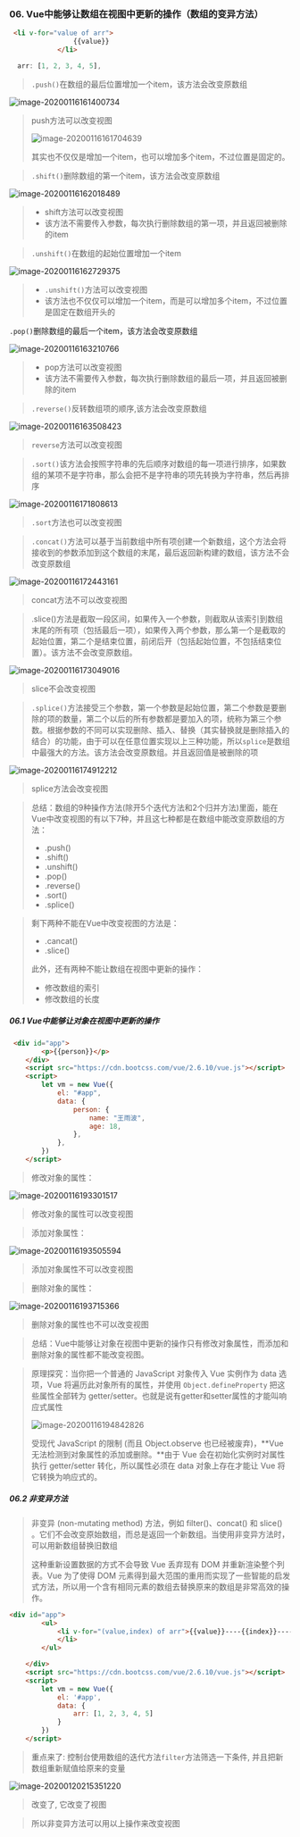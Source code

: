 ### 06. Vue中能够让数组在视图中更新的操作（数组的变异方法）

```html
 <li v-for="value of arr">
                {{value}}
            </li>
```

```js
  arr: [1, 2, 3, 4, 5],
```

> `.push()`在数组的最后位置增加一个item，该方法会改变原数组

![image-20200116161400734](C:\Users\王雨波\AppData\Roaming\Typora\typora-user-images\image-20200116161400734.png)

> push方法可以改变视图
>
> ![image-20200116161704639](C:\Users\王雨波\AppData\Roaming\Typora\typora-user-images\image-20200116161704639.png)
>
> 其实也不仅仅是增加一个item，也可以增加多个item，不过位置是固定的。

> `.shift()`删除数组的第一个item，该方法会改变原数组

![image-20200116162018489](C:\Users\王雨波\AppData\Roaming\Typora\typora-user-images\image-20200116162018489.png)

> - shift方法可以改变视图
> - 该方法不需要传入参数，每次执行删除数组的第一项，并且返回被删除的item

> `.unshift()`在数组的起始位置增加一个item

![image-20200116162729375](C:\Users\王雨波\AppData\Roaming\Typora\typora-user-images\image-20200116162729375.png)

> - `.unshift()`方法可以改变视图
> - 该方法也不仅仅可以增加一个item，而是可以增加多个item，不过位置是固定在数组开头的

`.pop()`删除数组的最后一个item，该方法会改变原数组

![image-20200116163210766](C:\Users\王雨波\AppData\Roaming\Typora\typora-user-images\image-20200116163210766.png)

> - pop方法可以改变视图
> - 该方法不需要传入参数，每次执行删除数组的最后一项，并且返回被删除的item

> `.reverse()`反转数组项的顺序,该方法会改变原数组

![image-20200116163508423](C:\Users\王雨波\AppData\Roaming\Typora\typora-user-images\image-20200116163508423.png)

> `reverse`方法可以改变视图

> `.sort()`该方法会按照字符串的先后顺序对数组的每一项进行排序，如果数组的某项不是字符串，那么会把不是字符串的项先转换为字符串，然后再排序

![image-20200116171808613](C:\Users\王雨波\AppData\Roaming\Typora\typora-user-images\image-20200116171808613.png)

> `.sort`方法也可以改变视图

> `.concat()`方法可以基于当前数组中所有项创建一个新数组，这个方法会将接收到的参数添加到这个数组的末尾，最后返回新构建的数组，该方法不会改变原数组

![image-20200116172443161](C:\Users\王雨波\AppData\Roaming\Typora\typora-user-images\image-20200116172443161.png)

> concat方法不可以改变视图

> .slice()方法是截取一段区间，如果传入一个参数，则截取从该索引到数组末尾的所有项（包括最后一项），如果传入两个参数，那么第一个是截取的起始位置，第二个是结束位置，前闭后开（包括起始位置，不包括结束位置）。该方法不会改变原数组。

![image-20200116173049016](C:\Users\王雨波\AppData\Roaming\Typora\typora-user-images\image-20200116173049016.png)

> slice不会改变视图

> `.splice()`方法接受三个参数，第一个参数是起始位置，第二个参数是要删除的项的数量，第二个以后的所有参数都是要加入的项，统称为第三个参数。根据参数的不同可以实现删除、插入、替换（其实替换就是删除插入的结合）的功能，由于可以在任意位置实现以上三种功能，所以`splice`是数组中最强大的方法。该方法会改变原数组。并且返回值是被删除的项

![image-20200116174912212](C:\Users\王雨波\AppData\Roaming\Typora\typora-user-images\image-20200116174912212.png)

> splice方法会改变视图

> 总结：数组的9种操作方法(除开5个迭代方法和2个归并方法)里面，能在Vue中改变视图的有以下7种，并且这七种都是在数组中能改变原数组的方法：
>
> - .push()
> - .shift()
> - .unshift()
> - .pop()
> - .reverse()
> - .sort()
> - .splice()

> 剩下两种不能在Vue中改变视图的方法是：
>
> - .cancat()
> - .slice()
>
> 此外，还有两种不能让数组在视图中更新的操作：
>
> - 修改数组的索引
> - 修改数组的长度

##### 06.1 Vue中能够让对象在视图中更新的操作

```HTML
 <div id="app">
        <p>{{person}}</p>
    </div>
    <script src="https://cdn.bootcss.com/vue/2.6.10/vue.js"></script>
    <script>
        let vm = new Vue({
            el: "#app",
            data: {
                person: {
                    name: "王雨波",
                    age: 18,
                },
            },
        })
    </script>
```

> 修改对象的属性：

![image-20200116193301517](C:\Users\王雨波\AppData\Roaming\Typora\typora-user-images\image-20200116193301517.png)

> 修改对象的属性可以改变视图

> 添加对象属性：

![image-20200116193505594](C:\Users\王雨波\AppData\Roaming\Typora\typora-user-images\image-20200116193505594.png)

> 添加对象属性不可以改变视图

> 删除对象的属性：

![image-20200116193715366](C:\Users\王雨波\AppData\Roaming\Typora\typora-user-images\image-20200116193715366.png)

> 删除对象的属性也不可以改变视图

> 总结：Vue中能够让对象在视图中更新的操作只有修改对象属性，而添加和删除对象的属性都不能改变视图。

> 原理探究：当你把一个普通的 JavaScript 对象传入 Vue 实例作为 data 选项，Vue 将遍历此对象所有的属性，并使用 `Object.defineProperty` 把这些属性全部转为 getter/setter。也就是说有getter和setter属性的才能叫响应式属性
>
> ![image-20200116194842826](C:\Users\王雨波\AppData\Roaming\Typora\typora-user-images\image-20200116194842826.png)
>
> 受现代 JavaScript 的限制 (而且 Object.observe 也已经被废弃)，**Vue 无法检测到对象属性的添加或删除。**由于 Vue 会在初始化实例时对属性执行 getter/setter 转化，所以属性必须在 data 对象上存在才能让 Vue 将它转换为响应式的。

##### 06.2 非变异方法

> 非变异 (non-mutating method) 方法，例如 filter()、concat() 和 slice() 。它们不会改变原始数组，而总是返回一个新数组。当使用非变异方法时，可以用新数组替换旧数组
>
> 这种重新设置数据的方式不会导致 Vue 丢弃现有 DOM 并重新渲染整个列表。Vue 为了使得 DOM 元素得到最大范围的重用而实现了一些智能的启发式方法，所以用一个含有相同元素的数组去替换原来的数组是非常高效的操作。

```html
<div id="app">
        <ul>
            <li v-for="(value,index) of arr">{{value}}----{{index}}----<input type="text" />
            </li>
        </ul>

    </div>
    <script src="https://cdn.bootcss.com/vue/2.6.10/vue.js"></script>
    <script>
        let vm = new Vue({
            el: '#app',
            data: {
                arr: [1, 2, 3, 4, 5]
            }
        })
    </script>
```

> 重点来了: 控制台使用数组的迭代方法`filter`方法筛选一下条件, 并且把新数组重新赋值给原来的变量

![image-20200120215351220](C:\Users\王雨波\AppData\Roaming\Typora\typora-user-images\image-20200120215351220.png)

> 改变了, 它改变了视图

> 所以非变异方法可以用以上操作来改变视图

